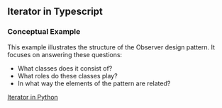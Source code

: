 ## Iterator in Typescript

### Conceptual Example

This example illustrates the structure of the Observer design pattern. It focuses on answering these questions:

* What classes does it consist of?
* What roles do these classes play?
* In what way the elements of the pattern are related?

[Iterator in Python](https://refactoring.guru/design-patterns/iterator/typescript/example)